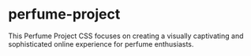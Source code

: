 # perfume-project
This Perfume Project CSS focuses on creating a visually captivating and sophisticated online experience for perfume enthusiasts. 
